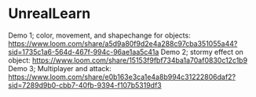 # UnrealLearn
 
Demo 1; color, movement, and shapechange for objects: https://www.loom.com/share/a5d9a80f9d2e4a288c97cba351055a44?sid=1735c1a6-564d-467f-994c-96ae1aa5c41a
Demo 2; stormy effect on object: https://www.loom.com/share/15153f9fbf734ba1a70af0830c12c1b9
Demo 3; Multiplayer and attack: https://www.loom.com/share/e0b163e3ca1e4a8b994c31222806daf2?sid=7289d9b0-cbb7-40fb-9394-f107b5319df3
